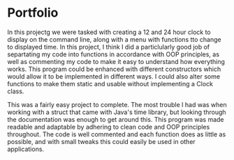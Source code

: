 # Portfolio

In this projectg we were tasked with creating a 12 and 24 hour clock to display on the command line,
along with a menu with functions tto change to displayed time. In this project, I think I did a particlularly
good job of separtating my code into functions in accordance with OOP principles, as well as commenting 
my code to make it easy to understand how everything works. This program could be enhanced with different 
constructors which would allow it to be implemented in different ways. I could also alter some functions 
to make them static and usable without implementing a Clock class.

This was a fairly easy project to complete. The most trouble I had was when working with a struct that came with 
Java's time library, but looking through the documentation was enough to get around this. This program was made 
readable and adaptable by adhering to clean code and OOP principles throughout. The code is well commented and
each function does as little as possible, and with small tweaks this could easily be used in other applications.
